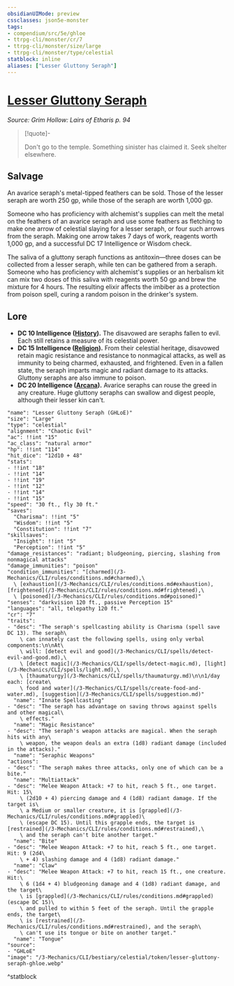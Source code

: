 ```yaml
---
obsidianUIMode: preview
cssclasses: json5e-monster
tags:
- compendium/src/5e/ghloe
- ttrpg-cli/monster/cr/7
- ttrpg-cli/monster/size/large
- ttrpg-cli/monster/type/celestial
statblock: inline
aliases: ["Lesser Gluttony Seraph"]
---
```

# [Lesser Gluttony Seraph](3-Mechanics\CLI\bestiary\celestial/lesser-gluttony-seraph-ghloe.md)
*Source: Grim Hollow: Lairs of Etharis p. 94*  

> [!quote]-  
> 
> Don't go to the temple. Something sinister has claimed it. Seek shelter elsewhere.

## Salvage

An avarice seraph's metal-tipped feathers can be sold. Those of the lesser seraph are worth 250 gp, while those of the seraph are worth 1,000 gp.

Someone who has proficiency with alchemist's supplies can melt the metal on the feathers of an avarice seraph and use some feathers as fletching to make one arrow of celestial slaying for a lesser seraph, or four such arrows from the seraph. Making one arrow takes 7 days of work, reagents worth 1,000 gp, and a successful DC 17 Intelligence or Wisdom check.

The saliva of a gluttony seraph functions as antitoxin—three doses can be collected from a lesser seraph, while ten can be gathered from a seraph. Someone who has proficiency with alchemist's supplies or an herbalism kit can mix two doses of this saliva with reagents worth 50 gp and brew the mixture for 4 hours. The resulting elixir affects the imbiber as a protection from poison spell, curing a random poison in the drinker's system.

## Lore

- **DC 10 Intelligence ([History](/3-Mechanics/CLI/rules/skills.md#History)).** The disavowed are seraphs fallen to evil. Each still retains a measure of its celestial power.  
- **DC 15 Intelligence ([Religion](/3-Mechanics/CLI/rules/skills.md#Religion)).** From their celestial heritage, disavowed retain magic resistance and resistance to nonmagical attacks, as well as immunity to being charmed, exhausted, and frightened. Even in a fallen state, the seraph imparts magic and radiant damage to its attacks. Gluttony seraphs are also immune to poison.  
- **DC 20 Intelligence ([Arcana](/3-Mechanics/CLI/rules/skills.md#Arcana)).** Avarice seraphs can rouse the greed in any creature. Huge gluttony seraphs can swallow and digest people, although their lesser kin can't.  

```statblock
"name": "Lesser Gluttony Seraph (GHLoE)"
"size": "Large"
"type": "celestial"
"alignment": "Chaotic Evil"
"ac": !!int "15"
"ac_class": "natural armor"
"hp": !!int "114"
"hit_dice": "12d10 + 48"
"stats":
- !!int "18"
- !!int "14"
- !!int "19"
- !!int "12"
- !!int "14"
- !!int "15"
"speed": "30 ft., fly 30 ft."
"saves":
  "Charisma": !!int "5"
  "Wisdom": !!int "5"
  "Constitution": !!int "7"
"skillsaves":
  "Insight": !!int "5"
  "Perception": !!int "5"
"damage_resistances": "radiant; bludgeoning, piercing, slashing from nonmagical attacks"
"damage_immunities": "poison"
"condition_immunities": "[charmed](/3-Mechanics/CLI/rules/conditions.md#charmed),\
  \ [exhaustion](/3-Mechanics/CLI/rules/conditions.md#exhaustion), [frightened](/3-Mechanics/CLI/rules/conditions.md#frightened),\
  \ [poisoned](/3-Mechanics/CLI/rules/conditions.md#poisoned)"
"senses": "darkvision 120 ft., passive Perception 15"
"languages": "all, telepathy 120 ft."
"cr": "7"
"traits":
- "desc": "The seraph's spellcasting ability is Charisma (spell save DC 13). The seraph\
    \ can innately cast the following spells, using only verbal components:\n\nAt\
    \ will: [detect evil and good](/3-Mechanics/CLI/spells/detect-evil-and-good.md),\
    \ [detect magic](/3-Mechanics/CLI/spells/detect-magic.md), [light](/3-Mechanics/CLI/spells/light.md),\
    \ [thaumaturgy](/3-Mechanics/CLI/spells/thaumaturgy.md)\n\n1/day each: [create\
    \ food and water](/3-Mechanics/CLI/spells/create-food-and-water.md), [suggestion](/3-Mechanics/CLI/spells/suggestion.md)"
  "name": "Innate Spellcasting"
- "desc": "The seraph has advantage on saving throws against spells and other magical\
    \ effects."
  "name": "Magic Resistance"
- "desc": "The seraph's weapon attacks are magical. When the seraph hits with any\
    \ weapon, the weapon deals an extra (1d8) radiant damage (included in the attacks)."
  "name": "Seraphic Weapons"
"actions":
- "desc": "The seraph makes three attacks, only one of which can be a bite."
  "name": "Multiattack"
- "desc": "Melee Weapon Attack: +7 to hit, reach 5 ft., one target. Hit: 15\
    \ (2d10 + 4) piercing damage and 4 (1d8) radiant damage. If the target is\
    \ a Medium or smaller creature, it is [grappled](/3-Mechanics/CLI/rules/conditions.md#grappled)\
    \ (escape DC 15). Until this grapple ends, the target is [restrained](/3-Mechanics/CLI/rules/conditions.md#restrained),\
    \ and the seraph can't bite another target."
  "name": "Bite"
- "desc": "Melee Weapon Attack: +7 to hit, reach 5 ft., one target. Hit: 9 (2d4\
    \ + 4) slashing damage and 4 (1d8) radiant damage."
  "name": "Claw"
- "desc": "Melee Weapon Attack: +7 to hit, reach 15 ft., one creature. Hit:\
    \ 6 (1d4 + 4) bludgeoning damage and 4 (1d8) radiant damage, and the target\
    \ is [grappled](/3-Mechanics/CLI/rules/conditions.md#grappled) (escape DC 15)\
    \ and pulled to within 5 feet of the seraph. Until the grapple ends, the target\
    \ is [restrained](/3-Mechanics/CLI/rules/conditions.md#restrained), and the seraph\
    \ can't use its tongue or bite on another target."
  "name": "Tongue"
"source":
- "GHLoE"
"image": "/3-Mechanics/CLI/bestiary/celestial/token/lesser-gluttony-seraph-ghloe.webp"
```
^statblock